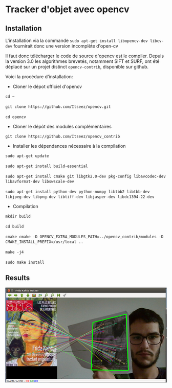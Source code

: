# Tracker d'objet avec opencv

## Installation

L'installation via la commande
`sudo apt-get install libopencv-dev libcv-dev`
fournirait donc une version incomplète d'open-cv

Il faut donc télécharger le code de source d'opencv est le compiler.
Depuis la version 3.0 les algorithmes brevetés, notamment SIFT et SURF, ont été déplacé sur un projet distinct `opencv-contrib`, disponible sur github.

Voici la procédure d'installation:

* Cloner le dépot officiel d'opencv

````
cd ~

git clone https://github.com/Itseez/opencv.git

cd opencv
````

* Cloner le dépôt des modules complémentaires

````
git clone https://github.com/Itseez/opencv_contrib
````

* Installer les dépendances nécessaire à la compilation

````
sudo apt-get update

sudo apt-get install build-essential

sudo apt-get install cmake git libgtk2.0-dev pkg-config libavcodec-dev libavformat-dev libswscale-dev

sudo apt-get install python-dev python-numpy libtbb2 libtbb-dev libjpeg-dev libpng-dev libtiff-dev libjasper-dev libdc1394-22-dev
````
* Compilation

````
mkdir build

cd build

cmake cmake -D OPENCV_EXTRA_MODULES_PATH=../opencv_contrib/modules -D
CMAKE_INSTALL_PREFIX=/usr/local ..

make -j4

sudo make install
````

## Results

![Screenshot](./poc.png)
